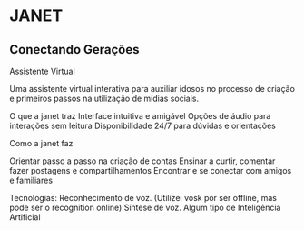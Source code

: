 # JANET 
## Conectando Gerações

Assistente Virtual 

Uma assistente virtual interativa para auxiliar idosos no processo de  criação e primeiros passos na utilização de mídias sociais.

O que a janet traz
Interface intuitiva e amigável
Opções de áudio para interações sem leitura
Disponibilidade 24/7 para dúvidas e orientações

Como a  janet faz

Orientar passo a passo na criação de contas
Ensinar a curtir, comentar fazer postagens e compartilhamentos
Encontrar e se conectar com amigos e familiares



Tecnologias:
    Reconhecimento de voz. (Utilizei vosk por ser offline, mas pode ser o recognition online)
    Síntese de voz.
    Algum tipo de Inteligência Artificial
